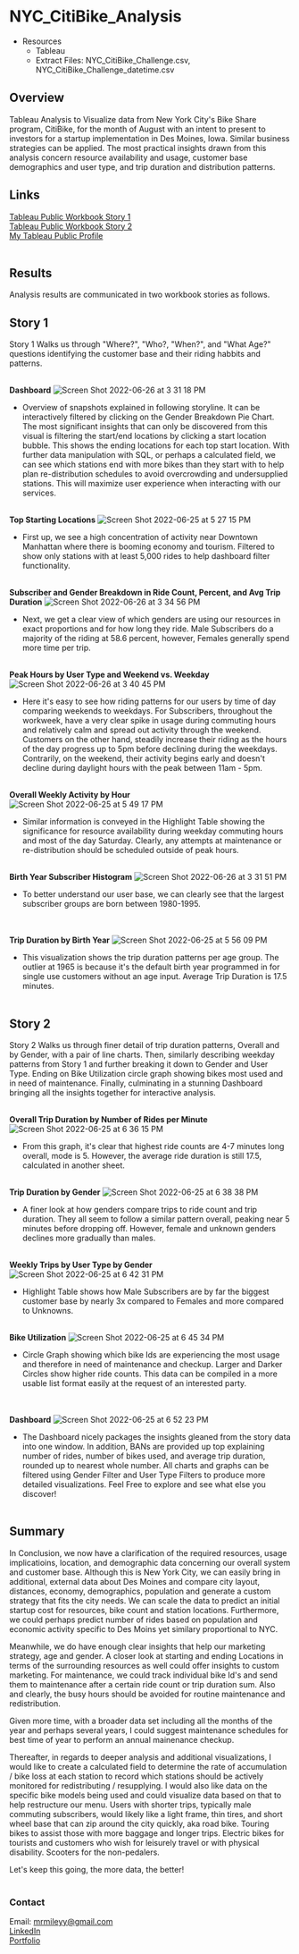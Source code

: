 # NYC_CitiBike_Analysis

- Resources 
    - Tableau
    - Extract Files: NYC_CitiBike_Challenge.csv, NYC_CitiBike_Challenge_datetime.csv


## Overview

Tableau Analysis to Visualize data from New York City's Bike Share program, CitiBike, for the month of August with an intent to present to investors for a startup implementation in Des Moines, Iowa. Similar business strategies can be applied. The most practical insights drawn from this analysis concern resource availability and usage, customer base demographics and user type, and trip duration and distribution patterns.

## Links

[Tableau Public Workbook Story 1](https://public.tableau.com/app/profile/marshall3619/viz/NYCCitiBikeAnalysis-DUStory1/Story1)<br>
[Tableau Public Workbook Story 2](https://public.tableau.com/app/profile/marshall3619/viz/NYCCityBike-DUStory2/Story2)<br>
[My Tableau Public Profile](https://public.tableau.com/app/profile/marshall3619#!/)<br>
<br/>

## Results

Analysis results are communicated in two workbook stories as follows.

## Story 1

Story 1 Walks us through "Where?", "Who?, "When?", and "What Age?" questions identifying the customer base and their riding habbits and patterns.
<br/><br/>

**Dashboard**
![Screen Shot 2022-06-26 at 3 31 18 PM](https://user-images.githubusercontent.com/100544761/175832767-4be18bef-8919-4203-a0b3-21245b0bfea0.png)
- Overview of snapshots explained in following storyline.  It can be interactively filtered by clicking on the Gender Breakdown Pie Chart.  The most significant insights that can only be discovered from this visual is filtering the start/end locations by clicking a start location bubble.  This shows the ending locations for each top start location.  With further data manipulation with SQL, or perhaps a calculated field, we can see which stations end with more bikes than they start with to help plan re-distribution schedules to avoid overcrowding and undersupplied stations.  This will maximize user experience when interacting with our services.
<br/><br/>

**Top Starting Locations**
![Screen Shot 2022-06-25 at 5 27 15 PM](https://user-images.githubusercontent.com/100544761/175792239-4d4b3c7a-8f4f-4985-9955-d9725d60bac1.png)
- First up, we see a high concentration of activity near Downtown Manhattan where there is booming economy and tourism.  Filtered to show only stations with at least 5,000 rides to help dashboard filter functionality.
<br/><br/>

**Subscriber and Gender Breakdown in Ride Count, Percent, and Avg Trip Duration**
![Screen Shot 2022-06-26 at 3 34 56 PM](https://user-images.githubusercontent.com/100544761/175832859-33a1889c-ba69-44aa-9d73-c03eb4e4ef90.png)
- Next, we get a clear view of which genders are using our resources in exact proportions and for how long they ride.  Male Subscribers do a majority of the riding at 58.6 percent, however, Females generally spend more time per trip.
<br/><br/>

**Peak Hours by User Type and Weekend vs. Weekday**
![Screen Shot 2022-06-26 at 3 40 45 PM](https://user-images.githubusercontent.com/100544761/175833056-1103cf62-348d-4404-804a-2b2296e0f352.png)
- Here it's easy to see how riding patterns for our users by time of day comparing weekends to weekdays.  For Subscribers, throughout the workweek, have a very clear spike in usage during commuting hours and relatively calm and spread out activity through the weekend.  Customers on the other hand, steadily increase their riding as the hours of the day progress up to 5pm before declining during the weekdays.  Contrarily, on the weekend, their activity begins early and doesn't decline during daylight hours with the peak between 11am - 5pm.
<br/><br/>

**Overall Weekly Activity by Hour** <br>
![Screen Shot 2022-06-25 at 5 49 17 PM](https://user-images.githubusercontent.com/100544761/175792633-7af08d4b-28ad-47c0-987c-54ff24e3f8a2.png)
- Similar information is conveyed in the Highlight Table showing the significance for resource availability during weekday commuting hours and most of the day Saturday.  Clearly, any attempts at maintenance or re-distribution should be scheduled outside of peak hours.
<br/><br/>

**Birth Year Subscriber Histogram**
![Screen Shot 2022-06-26 at 3 31 51 PM](https://user-images.githubusercontent.com/100544761/175832818-ce9ffd15-b91d-45af-8182-247a7f47317c.png)
- To better understand our user base, we can clearly see that the largest subscriber groups are born between 1980-1995.  
<br/><br/>

**Trip Duration by Birth Year**
![Screen Shot 2022-06-25 at 5 56 09 PM](https://user-images.githubusercontent.com/100544761/175792752-443fa354-4d91-4eda-9bbc-402fae09b7eb.png)
- This visualization shows the trip duration patterns per age group.  The outlier at 1965 is because it's the default birth year programmed in for single use customers without an age input.  Average Trip Duration is 17.5 minutes.
<br/><br/>

## Story 2

Story 2 Walks us through finer detail of trip duration patterns, Overall and by Gender, with a pair of line charts.  Then, similarly describing weekday patterns from Story 1 and further breaking it down to Gender and User Type.  Ending on Bike Utilization circle graph showing bikes most used and in need of maintenance.  Finally, culminating in a stunning Dashboard bringing all the insights together for interactive analysis.
<br/><br/>

**Overall Trip Duration by Number of Rides per Minute**
![Screen Shot 2022-06-25 at 6 36 15 PM](https://user-images.githubusercontent.com/100544761/175793596-3bb4de7d-3592-4216-89f4-9b616a907c08.png)
- From this graph, it's clear that highest ride counts are 4-7 minutes long overall, mode is 5.  However, the average ride duration is still 17.5, calculated in another sheet.
<br/><br/>

**Trip Duration by Gender**
![Screen Shot 2022-06-25 at 6 38 38 PM](https://user-images.githubusercontent.com/100544761/175793648-568d3140-2c61-4876-8e7b-b06597f4c5f7.png)
- A finer look at how genders compare trips to ride count and trip duration.  They all seem to follow a similar pattern overall, peaking near 5 minutes before dropping off. However, female and unknown genders declines more gradually than males.
<br/><br/>

**Weekly Trips by User Type by Gender**
![Screen Shot 2022-06-25 at 6 42 31 PM](https://user-images.githubusercontent.com/100544761/175793796-71927301-4214-45a6-8ebe-64e8fc65547b.png)
- Highlight Table shows how Male Subscribers are by far the biggest customer base by nearly 3x compared to Females and more compared to Unknowns.
<br/><br/>

**Bike Utilization**
![Screen Shot 2022-06-25 at 6 45 34 PM](https://user-images.githubusercontent.com/100544761/175793787-944332a1-6795-422d-82ca-b77310d80166.png)
- Circle Graph showing which bike Ids are experiencing the most usage and therefore in need of maintenance and checkup.  Larger and Darker Circles show higher ride counts.  This data can be compiled in a more usable list format easily at the request of an interested party.  
<br/><br/>

**Dashboard**
![Screen Shot 2022-06-25 at 6 52 23 PM](https://user-images.githubusercontent.com/100544761/175793924-ca775de9-2069-4a23-bbc5-79e221a2f133.png)
- The Dashboard nicely packages the insights gleaned from the story data into one window.  In addition, BANs are provided up top explaining number of rides, number of bikes used, and average trip duration, rounded up to nearest whole number.  All charts and graphs can be filtered using Gender Filter and User Type Filters to produce more detailed visualizations.  Feel Free to explore and see what else you discover!
<br/><br/>

## Summary
In Conclusion, we now have a clarification of the required resources, usage implicatioins, location, and demographic data concerning our overall system and customer base.  Although this is New York City, we can easily bring in additional, external data about Des Moines and compare city layout, distances, economy, demographics, population and generate a custom strategy that fits the city needs. We can scale the data to predict an initial startup cost for resources, bike count and station locations.  Furthermore, we could perhaps predict number of rides based on population and economic activity specific to Des Moins yet similary proportional to NYC.

Meanwhile, we do have enough clear insights that help our marketing strategy, age and gender.  A closer look at starting and ending Locations in terms of the surrounding resources as well could offer insights to custom marketing. For maintenance, we could track individual bike Id's and send them to maintenance after a certain ride count or trip duration sum.  Also and clearly, the busy hours should be avoided for routine maintenance and redistribution.  

Given more time, with a broader data set including all the months of the year and perhaps several years, I could suggest maintenance schedules for best time of year to perform an annual mainenance checkup.  

Thereafter, in regards to deeper analysis and additional visualizations, I would like to create a calculated field to determine the rate of accumulation / bike loss at each station to record which stations should be actively monitored for redistributing / resupplying.  I would also like data on the specific bike models being used and could visualize data based on that to help restructure our menu.  Users with shorter trips, typically male commuting subscribers, would likely like a light frame, thin tires, and short wheel base that can zip around the city quickly, aka road bike.  Touring bikes to assist those with more baggage and longer trips.  Electric bikes for tourists and customers who wish for leisurely travel or with physical disability.  Scooters for the non-pedalers.

Let's keep this going, the more data, the better!
<br/><br/>

### Contact

Email: mrmileyy@gmail.com
<br/>
[LinkedIn](https://www.linkedin.com/in/mileymarshall/)
<br/>
[Portfolio](https://m-miley.github.io/portfolio/)


